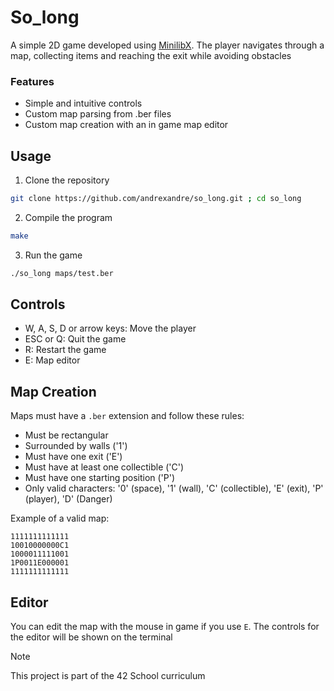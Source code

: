 # So_long

A simple 2D game developed using [MinilibX](https://github.com/42Paris/minilibx-linux). The player navigates through a map, collecting items and reaching the exit while avoiding obstacles

### Features

- Simple and intuitive controls
- Custom map parsing from .ber files
- Custom map creation with an in game map editor

## Usage

1. Clone the repository
```sh
git clone https://github.com/andrexandre/so_long.git ; cd so_long
```

2. Compile the program
```sh
make
```

3. Run the game
```sh
./so_long maps/test.ber
```

## Controls

- W, A, S, D or arrow keys: Move the player
- ESC or Q: Quit the game
- R: Restart the game
- E: Map editor

## Map Creation

Maps must have a `.ber` extension and follow these rules:
- Must be rectangular
- Surrounded by walls ('1')
- Must have one exit ('E')
- Must have at least one collectible ('C')
- Must have one starting position ('P')
- Only valid characters: '0' (space), '1' (wall), 'C' (collectible), 'E' (exit), 'P' (player), 'D' (Danger)

Example of a valid map:
```
1111111111111
10010000000C1
1000011111001
1P0011E000001
1111111111111
```

## Editor

You can edit the map with the mouse in game if you use `E`. The controls for the editor will be shown on the terminal

> [!NOTE]
> This project is part of the 42 School curriculum
